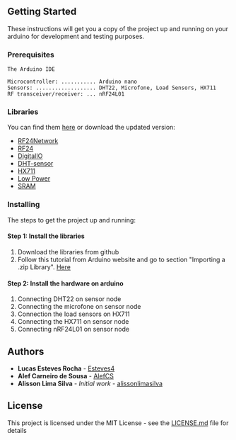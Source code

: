 ## Getting Started

These instructions will get you a copy of the project up and running on your arduino for development and testing purposes.

### Prerequisites

```
The Arduino IDE

Microcontroller: ........... Arduino nano
Sensors: ................... DHT22, Microfone, Load Sensors, HX711
RF transceiver/receiver: ... nRF24L01
```

### Libraries

You can find them [here](../libraries) or download the updated version:

- [RF24Network](https://github.com/nRF24/RF24Network)
- [RF24](https://github.com/nRF24/RF24)
- [DigitalIO](https://github.com/greiman/DigitalIO)
- [DHT-sensor](https://github.com/adafruit/DHT-sensor-library)
- [HX711](https://github.com/bogde/HX711)
- [Low Power](https://github.com/rocketscream/Low-Power)
- [SRAM](https://github.com/SV-Zanshin/MicrochipSRAM)

### Installing

The steps to get the project up and running:

#### Step 1: Install the libraries 

   1. Download the libraries from github
   2. Follow this tutorial from Arduino website and go to section "Importing a .zip Library". [Here](https://www.arduino.cc/en/Guide/Libraries)

#### Step 2: Install the hardware on arduino

   1. Connecting DHT22 on sensor node
   2. Connecting the microfone on sensor node
   3. Connection the load sensors on HX711
   4. Connecting the HX711 on sensor node
   5. Connecting nRF24L01 on sensor node

## Authors

* **Lucas Esteves Rocha** - [Esteves4](https://github.com/Esteves4)
* **Alef Carneiro de Sousa** - [AlefCS](https://github.com/AlefCS)
* **Alisson Lima Silva** - *Initial work* - [alissonlimasilva](https://github.com/alissonlimasilva)

## License

This project is licensed under the MIT License - see the [LICENSE.md](../LICENSE) file for details
